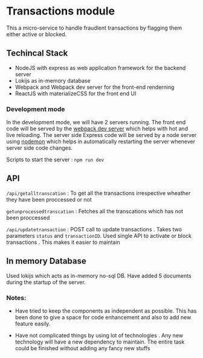 # Transactions module

This a micro-service to handle fraudlent transactions by flagging them either active or blocked.

## Techincal Stack
 - NodeJS with express as web application framework for the backend server
 - Lokijs as in-memory database
 - Webpack and Webpack dev server for the front-end renderning
 - ReactJS with materializeCSS for the front end UI

### Development mode

In the development mode, we will have 2 servers running. The front end code will be served by the [webpack dev server](https://webpack.js.org/configuration/dev-server/) which helps with hot and live reloading. The server side Express code will be served by a node server using [nodemon](https://nodemon.io/) which helps in automatically restarting the server whenever server side code changes.

Scripts to start the server : `npm run dev`

## API

`/api/getalltranscation` : To get all the transactions irrespective wheather they have been proccessed or not

`getunprocessedtranscation` : Fetches all the transcations which has not been proccessed

`/api/updatetransaction` : POST call to update transactions . Takes two parameters `status` and `transactionID`. Used single API to activate or block transactions . This makes it easier to maintain

## In memory Database

Used lokijs which acts as in-memory no-sql DB. Have added 5 documents during the startup of the server.

### Notes:

- Have tried to keep the components as independent as possible. This has been done to give a space for code enhancement and also to add new feature easily. 

- Have not complicated things by using lot of technologies . Any new technology will have a new dependency to maintain. The entire task could be finished without adding any fancy new stuffs


